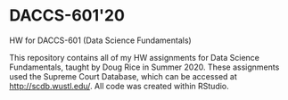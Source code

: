 # DACCS-601'20
HW for DACCS-601 (Data Science Fundamentals)

This repository contains all of my HW assignments for Data Science Fundamentals, taught by Doug Rice in Summer 2020. 
These assignments used the Supreme Court Database, which can be accessed at http://scdb.wustl.edu/.
All code was created within RStudio.
